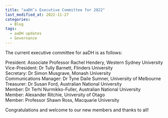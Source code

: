 ```yaml
---
title: "aaDH’s Executive Committee for 2022"
last_modified_at: 2022-11-27
categories:
  - Blog
tags:
  - aaDH updates
  - Governance
---
```


The current executive committee for aaDH is as follows:

President: Associate Professor Rachel Hendery, Western Sydney University\
Vice-President: Dr Tully Barnett, Flinders University\
Secretary: Dr Simon Musgrave, Monash University\
Communications Manager: Dr Tyne Daile Sumner, University of Melbourne\
Treasurer: Dr Susan Ford, Australian National University\
Member: Dr Terhi Nurmikko-Fuller, Australian National University\
Member: Alexander Ritchie, University of Otago\
Member: Professor Shawn Ross, Macquarie University

Congratulations and welcome to our new members and thanks to all!